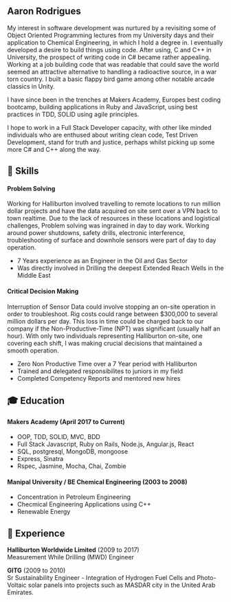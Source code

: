 ## Aaron Rodrigues

My interest in software development was nurtured by a revisiting some of Object Oriented Programming lectures from my University days and their application to Chemical Engineering, in which I hold a degree in. I eventually developed a desire to build things using code. After using, C and C++ in University, the prospect of writing code in C# became rather appealing. Working at a job building code that was readable that could save the world seemed an attractive alternative to handling a radioactive source, in a war torn country. I built a basic flappy bird game among other notable arcade classics in Unity. 

I have since been in the trenches at Makers Academy, Europes best coding bootcamp, building applications in Ruby and JavaScript, using best practices in TDD, SOLID using agile principles.

I hope to work in a Full Stack Developer capacity, with other like minded individuals who are enthused about writing clean code, Test Driven Development, stand for truth and justice, perhaps whilst picking up some more C# and C++ along the way.

## :book: <a name="skills">Skills</a>

#### Problem Solving

Working for Halliburton involved travelling to remote locations to run million dollar projects and have the data acquired on site sent over a VPN back to town realtime. Due to the lack of resources in these locations and logistical challenges, Problem solving was ingrained in day to day work. Working around power shutdowns, safety drills, electronic interference, troubleshooting of surface and downhole sensors were part of day to day operation.

- 7 Years experience as an Engineer in the Oil and Gas Sector
- Was directly involved in Drilling the deepest Extended Reach Wells in the Middle East

#### Critical Decision Making

Interruption of Sensor Data could involve stopping an on-site operation in order to troubleshoot. Rig costs could range between $300,000 to several million dollars per day. This loss in time could be charged back to our company if the Non-Productive-Time (NPT) was significant (usually half an hour). With only two individuals representing Halliburton on-site, one covering each shift, I was making crucial decisions that maintained a smooth operation.

- Zero Non Productive Time over a 7 Year period with Halliburton
- Trained and delegated responsibilites to juniors in my field
- Completed Competency Reports and mentored new hires


## :mortar_board: <a name="education">Education</a>

#### Makers Academy (April 2017 to Current)

- OOP, TDD, SOLID, MVC, BDD
- Full Stack Javascript, Ruby on Rails, Node.js, Angular.js, React
- SQL, postgresql, MongoDB, mongoose
- Express, Sinatra
- Rspec, Jasmine, Mocha, Chai, Zombie

#### Manipal University / BE Chemical Engineering (2003 to 2008)

- Concentration in Petroleum Engineering
- Checmical Engineering Applications using C++
- Renewable Energy

## :school: <a name="experience">Experience</a>

**Halliburton Worldwide Limited** (2009 to 2017)   
Measurement While Drilling (MWD) Engineer 

**GITG** (2009 to 2010)   
Sr Sustainability Engineer - Integration of Hydrogen Fuel Cells and Photo-Voltaic solar panels into projects such as MASDAR city in the United Arab Emirates.
